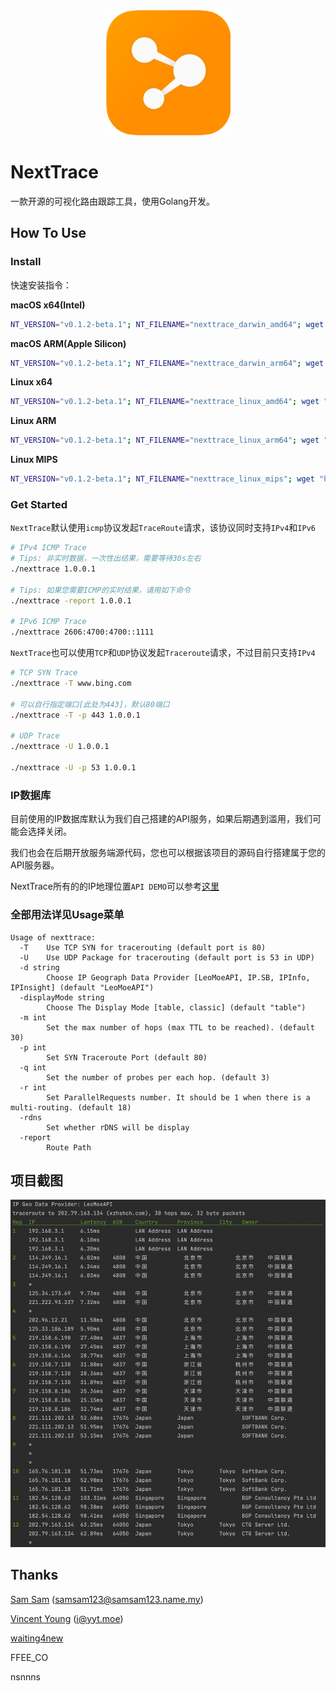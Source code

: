 <div align="center">

<img src="asset/logo.png" height="200px"/>

</div>

# NextTrace

一款开源的可视化路由跟踪工具，使用Golang开发。

## How To Use

### Install

快速安装指令：

**macOS x64(Intel)**
```bash
NT_VERSION="v0.1.2-beta.1"; NT_FILENAME="nexttrace_darwin_amd64"; wget "https://github.com/xgadget-lab/nexttrace/releases/download/${NT_VERSION}/${NT_FILENAME}" && sudo chmod +x $NT_FILENAME && sudo mv -f $NT_FILENAME /usr/local/bin/nexttrace
```

**macOS ARM(Apple Silicon)**
```bash
NT_VERSION="v0.1.2-beta.1"; NT_FILENAME="nexttrace_darwin_arm64"; wget "https://github.com/xgadget-lab/nexttrace/releases/download/${NT_VERSION}/${NT_FILENAME}" && sudo chmod +x $NT_FILENAME && sudo mv -f $NT_FILENAME /usr/local/bin/nexttrace
```

**Linux x64**
```bash
NT_VERSION="v0.1.2-beta.1"; NT_FILENAME="nexttrace_linux_amd64"; wget "https://github.com/xgadget-lab/nexttrace/releases/download/${NT_VERSION}/${NT_FILENAME}" && sudo chmod +x $NT_FILENAME && sudo mv -f $NT_FILENAME /usr/bin/nexttrace
```

**Linux ARM**
```bash
NT_VERSION="v0.1.2-beta.1"; NT_FILENAME="nexttrace_linux_arm64"; wget "https://github.com/xgadget-lab/nexttrace/releases/download/${NT_VERSION}/${NT_FILENAME}" && sudo chmod +x $NT_FILENAME && sudo mv -f $NT_FILENAME /usr/bin/nexttrace
```

**Linux MIPS**
```bash
NT_VERSION="v0.1.2-beta.1"; NT_FILENAME="nexttrace_linux_mips"; wget "https://github.com/xgadget-lab/nexttrace/releases/download/${NT_VERSION}/${NT_FILENAME}" && sudo chmod +x $NT_FILENAME && sudo mv -f $NT_FILENAME /usr/bin/nexttrace
```

### Get Started

`NextTrace`默认使用`icmp`协议发起`TraceRoute`请求，该协议同时支持`IPv4`和`IPv6`

```bash
# IPv4 ICMP Trace
# Tips: 非实时数据，一次性出结果，需要等待30s左右
./nexttrace 1.0.0.1

# Tips: 如果您需要ICMP的实时结果，请用如下命令
./nexttrace -report 1.0.0.1

# IPv6 ICMP Trace
./nexttrace 2606:4700:4700::1111
```

`NextTrace`也可以使用`TCP`和`UDP`协议发起`Traceroute`请求，不过目前只支持`IPv4`
```bash
# TCP SYN Trace
./nexttrace -T www.bing.com

# 可以自行指定端口[此处为443]，默认80端口
./nexttrace -T -p 443 1.0.0.1

# UDP Trace
./nexttrace -U 1.0.0.1

./nexttrace -U -p 53 1.0.0.1
```

### IP数据库

目前使用的IP数据库默认为我们自己搭建的API服务，如果后期遇到滥用，我们可能会选择关闭。

我们也会在后期开放服务端源代码，您也可以根据该项目的源码自行搭建属于您的API服务器。

NextTrace所有的的IP地理位置`API DEMO`可以参考[这里](https://github.com/xgadget-lab/nexttrace/blob/main/ipgeo/)

### 全部用法详见Usage菜单

```shell
Usage of nexttrace:
  -T    Use TCP SYN for tracerouting (default port is 80)
  -U    Use UDP Package for tracerouting (default port is 53 in UDP)
  -d string
        Choose IP Geograph Data Provider [LeoMoeAPI, IP.SB, IPInfo, IPInsight] (default "LeoMoeAPI")
  -displayMode string
        Choose The Display Mode [table, classic] (default "table")
  -m int
        Set the max number of hops (max TTL to be reached). (default 30)
  -p int
        Set SYN Traceroute Port (default 80)
  -q int
        Set the number of probes per each hop. (default 3)
  -r int
        Set ParallelRequests number. It should be 1 when there is a multi-routing. (default 18)
  -rdns
        Set whether rDNS will be display
  -report
        Route Path
```
## 项目截图

![](asset/screenshot.png)

## Thanks

[Sam Sam](https://github.com/samleong123) (samsam123@samsam123.name.my)

[Vincent Young](https://github.com/missuo) (i@yyt.moe)

[waiting4new](https://github.com/waiting4new)

FFEE_CO

nsnnns
